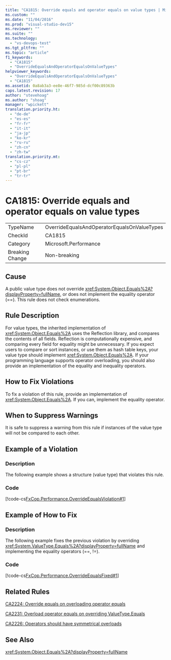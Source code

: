 ```yaml
---
title: "CA1815: Override equals and operator equals on value types | Microsoft Docs"
ms.custom: ""
ms.date: "11/04/2016"
ms.prod: "visual-studio-dev15"
ms.reviewer: ""
ms.suite: ""
ms.technology: 
  - "vs-devops-test"
ms.tgt_pltfrm: ""
ms.topic: "article"
f1_keywords: 
  - "CA1815"
  - "OverrideEqualsAndOperatorEqualsOnValueTypes"
helpviewer_keywords: 
  - "OverrideEqualsAndOperatorEqualsOnValueTypes"
  - "CA1815"
ms.assetid: 0a8ab3a3-ee8e-46f7-985d-dcf00c89363b
caps.latest.revision: 17
author: "stevehoag"
ms.author: "shoag"
manager: "wpickett"
translation.priority.ht: 
  - "de-de"
  - "es-es"
  - "fr-fr"
  - "it-it"
  - "ja-jp"
  - "ko-kr"
  - "ru-ru"
  - "zh-cn"
  - "zh-tw"
translation.priority.mt: 
  - "cs-cz"
  - "pl-pl"
  - "pt-br"
  - "tr-tr"
---
```

# CA1815: Override equals and operator equals on value types
|||  
|-|-|  
|TypeName|OverrideEqualsAndOperatorEqualsOnValueTypes|  
|CheckId|CA1815|  
|Category|Microsoft.Performance|  
|Breaking Change|Non-breaking|  
  
## Cause  
 A public value type does not override <xref:System.Object.Equals%2A?displayProperty=fullName>, or does not implement the equality operator (==). This rule does not check enumerations.  
  
## Rule Description  
 For value types, the inherited implementation of <xref:System.Object.Equals%2A> uses the Reflection library, and compares the contents of all fields. Reflection is computationally expensive, and comparing every field for equality might be unnecessary. If you expect users to compare or sort instances, or use them as hash table keys, your value type should implement <xref:System.Object.Equals%2A>. If your programming language supports operator overloading, you should also provide an implementation of the equality and inequality operators.  
  
## How to Fix Violations  
 To fix a violation of this rule, provide an implementation of <xref:System.Object.Equals%2A>. If you can, implement the equality operator.  
  
## When to Suppress Warnings  
 It is safe to suppress a warning from this rule if instances of the value type will not be compared to each other.  
  
## Example of a Violation  
  
### Description  
 The following example shows a structure (value type) that violates this rule.  
  
### Code  
 [!code-cs[FxCop.Performance.OverrideEqualsViolation#1](../code-quality/codesnippet/CSharp/ca1815-override-equals-and-operator-equals-on-value-types_1.cs)]  
  
## Example of How to Fix  
  
### Description  
 The following example fixes the previous violation by overriding <xref:System.ValueType.Equals%2A?displayProperty=fullName> and implementing the equality operators (==, !=).  
  
### Code  
 [!code-cs[FxCop.Performance.OverrideEqualsFixed#1](../code-quality/codesnippet/CSharp/ca1815-override-equals-and-operator-equals-on-value-types_2.cs)]  
  
## Related Rules  
 [CA2224: Override equals on overloading operator equals](../code-quality/ca2224-override-equals-on-overloading-operator-equals.md)  
  
 [CA2231: Overload operator equals on overriding ValueType.Equals](../code-quality/ca2231-overload-operator-equals-on-overriding-valuetype-equals.md)  
  
 [CA2226: Operators should have symmetrical overloads](../code-quality/ca2226-operators-should-have-symmetrical-overloads.md)  
  
## See Also  
 <xref:System.Object.Equals%2A?displayProperty=fullName>